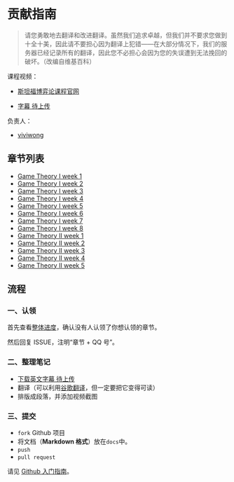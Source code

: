 # 贡献指南

> 请您勇敢地去翻译和改进翻译。虽然我们追求卓越，但我们并不要求您做到十全十美，因此请不要担心因为翻译上犯错——在大部分情况下，我们的服务器已经记录所有的翻译，因此您不必担心会因为您的失误遭到无法挽回的破坏。（改编自维基百科）

课程视频：

+ [斯坦福博弈论课程官网](http://www.game-theory-class.org/)

+   [字幕 待上传]()

负责人：

+   [viviwong](https://github.com/viviwong)

## 章节列表

+   [Game Theory I week 1]()
+   [Game Theory I week 2]()
+   [Game Theory I week 3]()
+   [Game Theory I week 4]()
+   [Game Theory I week 5]()
+   [Game Theory I week 6]()
+   [Game Theory I week 7]()
+   [Game Theory I week 8]()
+   [Game Theory II week 1]()
+   [Game Theory II week 2]()
+   [Game Theory II week 3]()
+   [Game Theory II week 4]()
+   [Game Theory II week 5]()

## 流程

### 一、认领

首先查看[整体进度](https://github.com/apachecn/stanford-cs224n-notes-zh/issues/1)，确认没有人认领了你想认领的章节。

然后回复 ISSUE，注明“章节 + QQ 号”。

### 二、整理笔记

+   [下载英文字幕 待上传]()
+   翻译（可以利用[谷歌翻译](https://translate.google.cn)，但一定要把它变得可读）
+   排版成段落，并添加视频截图

### 三、提交

+   `fork` Github 项目
+   将文档（**Markdown 格式**）放在`docs`中。
+   `push`
+   `pull request`

请见 [Github 入门指南](https://github.com/apachecn/kaggle/blob/master/docs/GitHub)。
